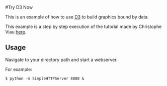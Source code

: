 #Try D3 Now

This is an example of how to use [D3](http://d3js.org/) to build graphics bound by data.

This example is a step by step execution of the tutorial made by Christophe Viau [here](http://christopheviau.com/d3_tutorial/).

## Usage

Navigate to your directory path and start a webserver.

For example:

```
$ python -m SimpleHTTPServer 8888 &
```